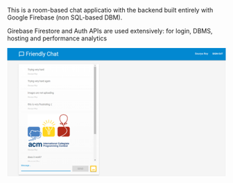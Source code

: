 This is a room-based chat applicatio with the backend built entirely with Google Firebase (non SQL-based DBM).

Girebase Firestore and Auth APIs are used extensively: for login, DBMS, hosting and performance analytics

![alt text](https://github.com/roy-sourya/friendly-chat/blob/master/final%20render.png)

